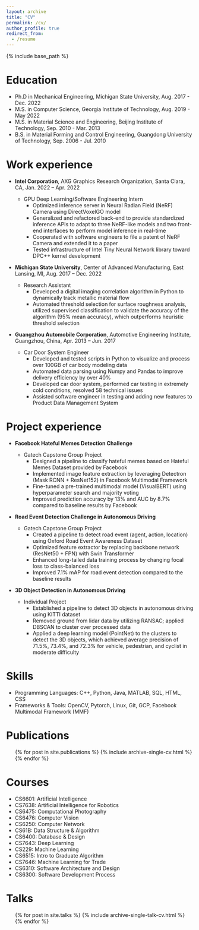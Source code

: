 ```yaml
---
layout: archive
title: "CV"
permalink: /cv/
author_profile: true
redirect_from:
  - /resume
---
```


{% include base_path %}

Education
======
* Ph.D in Mechanical Engineering, Michigan State University, Aug. 2017 - Dec. 2022
* M.S. in Computer Science, Georgia Institute of Technology, Aug. 2019 - May 2022
* M.S. in Material Science and Engineering, Beijing Institute of Technology, Sep. 2010 - Mar. 2013
* B.S. in Material Forming and Control Engineering, Guangdong University of Technology, Sep. 2006 - Jul. 2010




Work experience
======
* **Intel Corporation**, AXG Graphics Research Organization, Santa Clara, CA, Jan. 2022 – Apr. 2022
  * GPU Deep Learning/Software Engineering Intern
    * Optimized inference server in Neural Radian Field (NeRF) Camera using DirectVoxelGO model
    * Generalized and refactored back-end to provide standardized inference APIs to adapt to three NeRF-like models and two front-end interfaces to perform       model inference in real-time
    * Cooperated with software engineers to file a patent of NeRF Camera and extended it to a paper
    * Tested infrastructure of Intel Tiny Neural Network library toward DPC++ kernel development

* **Michigan State University**, Center of Advanced Manufacturing, East Lansing, MI, Aug. 2017 – Dec. 2022 
  * Research Assistant
    * Developed a digital imaging correlation algorithm in Python to dynamically track metallic material flow
    * Automated threshold selection for surface roughness analysis, utilized supervised classification to validate the accuracy of the algorithm (95% mean         accuracy), which outperforms heuristic threshold selection

* **Guangzhou Automobile Corporation**, Automotive Engineering Institute, Guangzhou, China, Apr. 2013 – Jun. 2017
  * Car Door System Engineer
    * Developed and tested scripts in Python to visualize and process over 100GB of car body modeling data
    * Automated data parsing using Numpy and Pandas to improve delivery efficiency by over 40%
    * Developed car door system, performed car testing in extremely cold conditions, resolved 58 technical issues
    * Assisted software engineer in testing and adding new features to Product Data Management System

Project experience
======
* **Facebook Hateful Memes Detection Challenge**
  * Gatech Capstone Group Project
    * Designed a pipeline to classify hateful memes based on Hateful Memes Dataset provided by Facebook
    * Implemented image feature extraction by leveraging Detectron (Mask RCNN + ResNet152)  in Facebook Multimodal Framework
    * Fine-tuned a pre-trained multimodal model (VisualBERT) using hyperparameter search and majority voting
    * Improved prediction accuracy by 13% and AUC by 8.7% compared to baseline results by Facebook

* **Road Event Detection Challenge in Autonomous Driving**
  * Gatech Capstone Group Project
    * Created a pipeline to detect road event (agent, action, location) using Oxford Road Event Awareness Dataset
    * Optimized feature extractor by replacing backbone network (ResNet50 + FPN) with Swin Transformer
    * Enhanced long-tailed data training process by changing focal loss to class-balanced loss
    * Improved 7.1% mAP for road event detection compared to the baseline results
   
* **3D Object Detection in Autonomous Driving**
  * Individual Project
    * Established a pipeline to detect 3D objects in autonomous driving using KITTI dataset
    * Removed ground from lidar data by utilizing RANSAC; applied DBSCAN to cluster over processed data
    * Applied a deep learning model (PointNet) to the clusters to detect the 3D objects, which achieved average precision of  71.5%, 73.4%, and 72.3% for           vehicle, pedestrian, and cyclist in moderate difficulty 


Skills
======
* Programming Languages: C++, Python, Java, MATLAB, SQL, HTML, CSS
* Frameworks & Tools: OpenCV, Pytorch, Linux,  Git, GCP, Facebook Multimodal Framework (MMF)


Publications
======
  <ul>{% for post in site.publications %}
    {% include archive-single-cv.html %}
  {% endfor %}</ul>
  
  
Courses
======
* CS6601: Artificial Intelligence
* CS7638: Artificial Intelligence for Robotics
* CS6475: Computational Photography
* CS6476: Computer Vision
* CS6250: Computer Network
* CS61B: Data Structure & Algorithm
* CS6400: Database & Design
* CS7643: Deep Learning
* CS229: Machine Learning
* CS6515: Intro to Graduate Algorithm
* CS7646: Machine Learning for Trade
* CS6310: Software Architecture and Design
* CS6300: Software Development Process


Talks
======
  <ul>{% for post in site.talks %}
    {% include archive-single-talk-cv.html %}
  {% endfor %}</ul>
  
 
